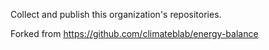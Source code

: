 Collect and publish this organization's repositories.


Forked from https://github.com/climateblab/energy-balance
